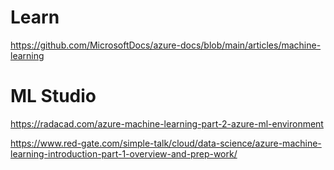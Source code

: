 # Learn
https://github.com/MicrosoftDocs/azure-docs/blob/main/articles/machine-learning

# ML Studio
https://radacad.com/azure-machine-learning-part-2-azure-ml-environment

https://www.red-gate.com/simple-talk/cloud/data-science/azure-machine-learning-introduction-part-1-overview-and-prep-work/
